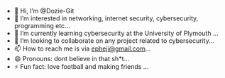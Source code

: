 - 👋 Hi, I’m @Dozie-Git
- 👀 I’m interested in networking, internet security, cybersecurity, programming etc...
- 🌱 I’m currently learning cybersecurity at the University of Plymouth ...
- 💞️ I’m looking to collaborate on any project related to cybersecurity...
- 📫 How to reach me is via epheji@gmail.com...
- 😄 Pronouns: dont believe in that sh*t...
- ⚡ Fun fact: love football and making friends ...

<!---
Dozie-Git/Dozie-Git is a ✨ special ✨ repository because its `README.md` (this file) appears on your GitHub profile.
You can click the Preview link to take a look at your changes.
--->

